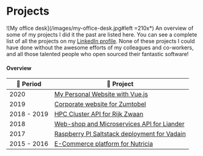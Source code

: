 # Projects

![My office desk](/images/my-office-desk.jpg#left =210x*) An overview of some of my projects I did it the past are listed here. You can see a complete list of all the projects on my [LinkedIn profile](https://www.linkedin.com/in/maerteijn/). None of these projects I could have done without the awesome efforts of my colleagues and co-workers, and all those talented people who open sourced their fantastic software!

#### Overview

| :calendar: Period  | :file_folder: Project                                                                               |
| ------------------ | --------------------------------------------------------------------------------------------------- |
| 2020               | [My Personal Website with Vue.js](/en/projects/my-personal-website-with-vue)                        |
| 2019               | [Corporate website for Zumtobel](/en/projects/corporate-website-for-zumtobel)                       |
| 2018 - 2019        | [HPC Cluster API for Rijk Zwaan](/en/projects/hpc-cluster-api-for-rijk-zwaan)                       |
| 2018               | [Web-shop and Microservices API for Liander](/en/projects/webshop-and-microservices-api-for-liander) |
| 2017               | [Raspberry PI Saltstack deployment for Vadain](/en/projects/rpi-saltstack-deployment-for-vadain)    |
| 2015 - 2016        | [E-Commerce platform for Nutricia](/en/projects/e-commerce-platform-for-nutricia)                   |
